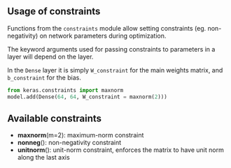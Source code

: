 ## Usage of constraints

Functions from the `constraints` module allow setting constraints (eg. non-negativity) on network parameters during optimization.

The keyword arguments used for passing constraints to parameters in a layer will depend on the layer. 

In the `Dense` layer it is simply `W_constraint` for the main weights matrix, and `b_constraint` for the bias.


```python
from keras.constraints import maxnorm
model.add(Dense(64, 64, W_constraint = maxnorm(2)))
```

## Available constraints

- __maxnorm__(m=2): maximum-norm constraint
- __nonneg__(): non-negativity constraint
- __unitnorm__(): unit-norm constraint, enforces the matrix to have unit norm along the last axis
